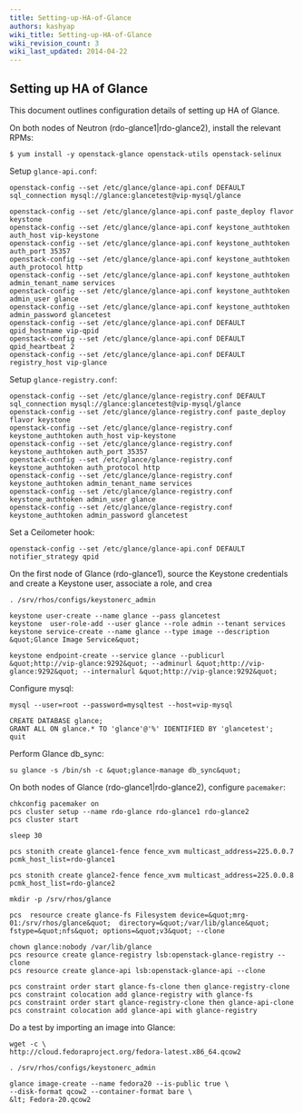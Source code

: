 ```yaml
---
title: Setting-up-HA-of-Glance
authors: kashyap
wiki_title: Setting-up-HA-of-Glance
wiki_revision_count: 3
wiki_last_updated: 2014-04-22
---
```


## Setting up HA of Glance

This document outlines configuration details of setting up HA of Glance.

On both nodes of Neutron (rdo-glance1|rdo-glance2), install the relevant RPMs:

    $ yum install -y openstack-glance openstack-utils openstack-selinux

Setup `glance-api.conf`:

    openstack-config --set /etc/glance/glance-api.conf DEFAULT sql_connection mysql://glance:glancetest@vip-mysql/glance

    openstack-config --set /etc/glance/glance-api.conf paste_deploy flavor keystone
    openstack-config --set /etc/glance/glance-api.conf keystone_authtoken auth_host vip-keystone
    openstack-config --set /etc/glance/glance-api.conf keystone_authtoken auth_port 35357
    openstack-config --set /etc/glance/glance-api.conf keystone_authtoken auth_protocol http
    openstack-config --set /etc/glance/glance-api.conf keystone_authtoken admin_tenant_name services
    openstack-config --set /etc/glance/glance-api.conf keystone_authtoken admin_user glance
    openstack-config --set /etc/glance/glance-api.conf keystone_authtoken admin_password glancetest
    openstack-config --set /etc/glance/glance-api.conf DEFAULT qpid_hostname vip-qpid
    openstack-config --set /etc/glance/glance-api.conf DEFAULT qpid_heartbeat 2
    openstack-config --set /etc/glance/glance-api.conf DEFAULT registry_host vip-glance

Setup `glance-registry.conf`:

    openstack-config --set /etc/glance/glance-registry.conf DEFAULT sql_connection mysql://glance:glancetest@vip-mysql/glance
    openstack-config --set /etc/glance/glance-registry.conf paste_deploy flavor keystone
    openstack-config --set /etc/glance/glance-registry.conf keystone_authtoken auth_host vip-keystone
    openstack-config --set /etc/glance/glance-registry.conf keystone_authtoken auth_port 35357
    openstack-config --set /etc/glance/glance-registry.conf keystone_authtoken auth_protocol http
    openstack-config --set /etc/glance/glance-registry.conf keystone_authtoken admin_tenant_name services
    openstack-config --set /etc/glance/glance-registry.conf keystone_authtoken admin_user glance
    openstack-config --set /etc/glance/glance-registry.conf keystone_authtoken admin_password glancetest

Set a Ceilometer hook:

    openstack-config --set /etc/glance/glance-api.conf DEFAULT notifier_strategy qpid

On the first node of Glance (rdo-glance1), source the Keystone credentials and create a Keystone user, associate a role, and crea

    . /srv/rhos/configs/keystonerc_admin

    keystone user-create --name glance --pass glancetest
    keystone  user-role-add --user glance --role admin --tenant services
    keystone service-create --name glance --type image --description &quot;Glance Image Service&quot;

    keystone endpoint-create --service glance --publicurl &quot;http://vip-glance:9292&quot; --adminurl &quot;http://vip-glance:9292&quot; --internalurl &quot;http://vip-glance:9292&quot;

Configure mysql:

    mysql --user=root --password=mysqltest --host=vip-mysql

    CREATE DATABASE glance;
    GRANT ALL ON glance.* TO 'glance'@'%' IDENTIFIED BY 'glancetest';
    quit

Perform Glance db_sync:

    su glance -s /bin/sh -c &quot;glance-manage db_sync&quot;

On both nodes of Glance (rdo-glance1|rdo-glance2), configure `pacemaker`:

    chkconfig pacemaker on
    pcs cluster setup --name rdo-glance rdo-glance1 rdo-glance2
    pcs cluster start

    sleep 30

    pcs stonith create glance1-fence fence_xvm multicast_address=225.0.0.7 pcmk_host_list=rdo-glance1

    pcs stonith create glance2-fence fence_xvm multicast_address=225.0.0.8 pcmk_host_list=rdo-glance2

    mkdir -p /srv/rhos/glance

    pcs  resource create glance-fs Filesystem device=&quot;mrg-01:/srv/rhos/glance&quot;  directory=&quot;/var/lib/glance&quot; fstype=&quot;nfs&quot; options=&quot;v3&quot; --clone

    chown glance:nobody /var/lib/glance
    pcs resource create glance-registry lsb:openstack-glance-registry --clone
    pcs resource create glance-api lsb:openstack-glance-api --clone

    pcs constraint order start glance-fs-clone then glance-registry-clone
    pcs constraint colocation add glance-registry with glance-fs
    pcs constraint order start glance-registry-clone then glance-api-clone
    pcs constraint colocation add glance-api with glance-registry

Do a test by importing an image into Glance:

    wget -c \
    http://cloud.fedoraproject.org/fedora-latest.x86_64.qcow2

    . /srv/rhos/configs/keystonerc_admin

    glance image-create --name fedora20 --is-public true \
    --disk-format qcow2 --container-format bare \
    &lt; Fedora-20.qcow2
